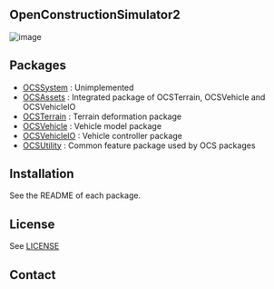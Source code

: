 ## OpenConstructionSimulator2
![image](https://github.com/arav-jp/OpenConstructionSimulator2/assets/37181352/6ce194fd-8a21-4c4d-841a-88f4e5d1d201)

## Packages
- [OCSSystem](https://github.com/arav-jp/OpenConstructionSimulator2/blob/main/Assets/OCSSystem/README.md)
: Unimplemented
- [OCSAssets](https://github.com/arav-jp/OpenConstructionSimulator2/blob/main/Assets/OCSAssets/README.md)
: Integrated package of OCSTerrain, OCSVehicle and OCSVehicleIO
- [OCSTerrain](https://github.com/arav-jp/OpenConstructionSimulator2/blob/main/Assets/OCSTerrain/README.md)
: Terrain deformation package
- [OCSVehicle](https://github.com/arav-jp/OpenConstructionSimulator2/blob/main/Assets/OCSVehicle/README.md)
: Vehicle model package
- [OCSVehicleIO](https://github.com/arav-jp/OpenConstructionSimulator2/blob/main/Assets/OCSVehicleIO/README.md)
: Vehicle controller package
- [OCSUtility](https://github.com/arav-jp/OpenConstructionSimulator2/blob/main/Assets/OCSUtility/README.md)
: Common feature package used by OCS packages
## Installation
See the README of each package.
## License
See [LICENSE](https://github.com/arav-jp/OpenConstructionSimulator2/blob/main/LICENSE)
## Contact
